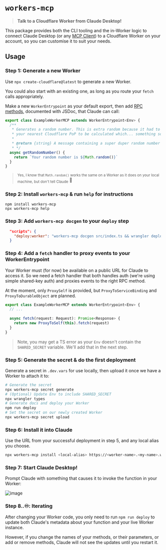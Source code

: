 # `workers-mcp`

> **Talk to a Cloudflare Worker from Claude Desktop!**

This package provides both the CLI tooling and the in-Worker logic to connect Claude Desktop (or any [MCP Client](https://modelcontextprotocol.io/)) to a Cloudflare Worker on your account, so you can customise it to suit your needs.

## Usage

### Step 1: Generate a new Worker

Use `npx create-cloudflare@latest` to generate a new Worker.

You could also start with an existing one, as long as you route your `fetch` calls appropriately.

Make a new `WorkerEntrypoint` as your default export, then add [RPC methods](https://blog.cloudflare.com/javascript-native-rpc/), documented with JSDoc, that Claude can call:

```ts
export class ExampleWorkerMCP extends WorkerEntrypoint<Env> {
  /**
   * Generates a random number. This is extra random because it had to travel all the way to
   * your nearest Cloudflare PoP to be calculated which... something something lava lamps?
   *
   * @return {string} A message containing a super duper random number
   * */
  async getRandomNumber() {
    return `Your random number is ${Math.random()}`
  }
}
```

> <sub>Yes, I know that `Math.random()` works the same on a Worker as it does on your local machine, but don't tell Claude</sub> 🤫

### Step 2: Install `workers-mcp` & run `help` for instructions

```
npm install workers-mcp
npx workers-mcp help
```

### Step 3: Add  `workers-mcp docgen` to your `deploy` step

```json
  "scripts": {
    "deploy:worker": "workers-mcp docgen src/index.ts && wrangler deploy"
  }
```

### Step 4: Add a `fetch` handler to proxy events to your WorkerEntrypoint

Your Worker must (for now) be available on a public URL for Claude to access it. So we need a fetch handler that both handles auth (we're using simple shared-key auth) and proxies events to the right RPC method.

At the moment, only `ProxySelf` is provided, but `ProxyToServiceBinding` and `ProxyToDurableObject` are planned.

```ts
export class ExampleWorkerMCP extends WorkerEntrypoint<Env> {
  // ...
  
  async fetch(request: Request): Promise<Response> {
    return new ProxyToSelf(this).fetch(request)
  }
}
```

> Note, you may get a TS error as your `Env` doesn't contain the `SHARED_SECRET` variable. We'll add that in the next step.

### Step 5: Generate the secret & do the first deployment

Generate a secret in `.dev.vars` for use locally, then upload it once we have a Worker to attach it to:

```sh
# Generate the secret
npx workers-mcp secret generate
# (Optional) Update Env to include SHARED_SECRET
npx wrangler types
# Generate docs and deploy your Worker
npm run deploy
# Set the secret on our newly created Worker
npx workers-mcp secret upload
```

### Step 6: Install it into Claude

Use the URL from your successful deployment in step 5, and any local alias you choose.

```sh
npx workers-mcp install <local-alias> https://<worker-name>.<my-name>.workers.dev
```

### Step 7: Start Claude Desktop!

Prompt Claude with something that causes it to invoke the function in your Worker:

![image](https://github.com/user-attachments/assets/c16b2631-4eba-4914-8e26-d6ccea0fc578)

### Step 8..♾️: Iterating

After changing your Worker code, you only need to run `npm run deploy` to update both Claude's metadata about your function and your live Worker instance. 

However, if you change the names of your methods, or their parameters, or add or remove methods, Claude will not see the updates until you restart it.